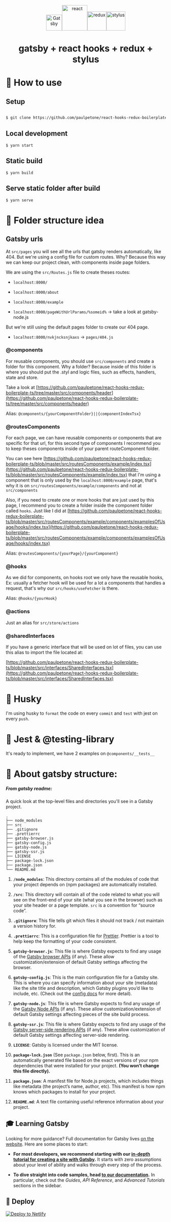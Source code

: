 <p  align="center">
<img  alt="Gatsby"  src="https://javascriptforwp.com/wp-content/uploads/2019/03/badge-gatsby.png"  width="50"  /><img  alt="react"  src="https://upload.wikimedia.org/wikipedia/commons/thumb/a/a7/React-icon.svg/1200px-React-icon.svg.png"  width="80"  /><img  alt="redux"  src="https://res.cloudinary.com/practicaldev/image/fetch/s--heipuOTP--/c_limit%2Cf_auto%2Cfl_progressive%2Cq_auto%2Cw_880/https://redux.js.org/img/redux.svg"  width="60"  /><img  alt="stylus"  src="https://cdn.freebiesupply.com/logos/large/2x/stylus-logo-png-transparent.png"  width="60" />
</p>

<h1  align="center">

gatsby + react hooks + redux + stylus

</h1>

# 🧶 How to use

## Setup

```sh

$ git clone https://github.com/paulpetone/react-hooks-redux-boilerplate.git && cd react-hooks-redux-boilerplate && yarn

```

## Local development

`$ yarn start`

## Static build

`$ yarn build`

## Serve static folder after build

`$ yarn serve`

# 📁 Folder structure idea

## Gatsby urls

At `src/pages` you will see all the urls that gatsby renders automatically, like 404.
But we're using a config file for custom routes. Why? Because this way we can keep our project clean, with components inside page folders.

We are using the `src/Routes.js` file to create theses routes:

- `localhost:8000/`

- `localhost:8000/about`

- `localhost:8000/example`

- `localhost:8000/pageWithUrlParams/%someid%` -> take a look at gatsby-node.js

But we're still using the default pages folder to create our 404 page.

- `localhost:8000/nvkjncksnjkaxs` -> `pages/404.js`

### @components

For reusable components, you should use `src/components` and create a folder for this component. Why a folder? Because inside of this folder is where you should put the .styl and logic files, such as effects, handlers, state and store.

Take a look at [https://github.com/paulpetone/react-hooks-redux-boilerplate-ts/tree/master/src/components/header](https://github.com/paulpetone/react-hooks-redux-boilerplate-ts/tree/master/src/components/header)

Alias: `@components/{yourComponentFolder}||{componentIndexTsx}`

### @routesComponents

For each page, we can have reusable components or components that are specific for that url, for this second type of components I recommend you to keep theses components inside of your parent routeComponent folder.

You can see here [https://github.com/paulpetone/react-hooks-redux-boilerplate-ts/blob/master/src/routesComponents/example/index.tsx](https://github.com/paulpetone/react-hooks-redux-boilerplate-ts/blob/master/src/routesComponents/example/index.tsx) that I'm using a component that is only used by the `localhost:8000/example` page, that's why it is on `src/routesComponents/example/components` and not at `src/components`

Also, if you need to create one or more hooks that are just used by this page, I recommend you to create a folder inside the component folder called `hooks`. Just like I did at [https://github.com/paulpetone/react-hooks-redux-boilerplate-ts/blob/master/src/routesComponents/example/components/examplesOfUsage/hooks/index.tsx](https://github.com/paulpetone/react-hooks-redux-boilerplate-ts/blob/master/src/routesComponents/example/components/examplesOfUsage/hooks/index.tsx)

Alias: `@routesComponents/{yourPage}/{yourComponent}`

### @hooks

As we did for components, on hooks root we only have the reusable hooks, Ex: usually a fetcher hook will be used for a lot a components that handles a request, that's why our `src/hooks/useFetcher` is there.

Alias: `@hooks/{yourHook}`

### @actions

Just an alias for `src/store/actions`

### @sharedInterfaces

If you have a generic interface that will be used on lot of files, you can use this alias to import the file located at:

[https://github.com/paulpetone/react-hooks-redux-boilerplate-ts/blob/master/src/interfaces/SharedInterfaces.tsx](https://github.com/paulpetone/react-hooks-redux-boilerplate-ts/blob/master/src/interfaces/SharedInterfaces.tsx)

# 🐺 Husky

I'm using husky to `format` the code on every `commit` and `test` with jest on every `push`.

# 🧪 Jest & @testing-library

It's ready to implement, we have 2 examples on `@components/__tests__`

# 🚀 About gatsby structure:

##### From gatsby readme:

A quick look at the top-level files and directories you'll see in a Gatsby project.

    .
    ├── node_modules
    ├── src
    ├── .gitignore
    ├── .prettierrc
    ├── gatsby-browser.js
    ├── gatsby-config.js
    ├── gatsby-node.js
    ├── gatsby-ssr.js
    ├── LICENSE
    ├── package-lock.json
    ├── package.json
    └── README.md

1.  **`/node_modules`**: This directory contains all of the modules of code that your project depends on (npm packages) are automatically installed.

2)  **`/src`**: This directory will contain all of the code related to what you will see on the front-end of your site (what you see in the browser) such as your site header or a page template. `src` is a convention for “source code”.

3.  **`.gitignore`**: This file tells git which files it should not track / not maintain a version history for.

4)  **`.prettierrc`**: This is a configuration file for [Prettier](https://prettier.io/). Prettier is a tool to help keep the formatting of your code consistent.

5.  **`gatsby-browser.js`**: This file is where Gatsby expects to find any usage of the [Gatsby browser APIs](https://www.gatsbyjs.org/docs/browser-apis/) (if any). These allow customization/extension of default Gatsby settings affecting the browser.

6)  **`gatsby-config.js`**: This is the main configuration file for a Gatsby site. This is where you can specify information about your site (metadata) like the site title and description, which Gatsby plugins you’d like to include, etc. (Check out the [config docs](https://www.gatsbyjs.org/docs/gatsby-config/) for more detail).

7.  **`gatsby-node.js`**: This file is where Gatsby expects to find any usage of the [Gatsby Node APIs](https://www.gatsbyjs.org/docs/node-apis/) (if any). These allow customization/extension of default Gatsby settings affecting pieces of the site build process.

8)  **`gatsby-ssr.js`**: This file is where Gatsby expects to find any usage of the [Gatsby server-side rendering APIs](https://www.gatsbyjs.org/docs/ssr-apis/) (if any). These allow customization of default Gatsby settings affecting server-side rendering.

9.  **`LICENSE`**: Gatsby is licensed under the MIT license.

10) **`package-lock.json`** (See `package.json` below, first). This is an automatically generated file based on the exact versions of your npm dependencies that were installed for your project. **(You won’t change this file directly).**

11. **`package.json`**: A manifest file for Node.js projects, which includes things like metadata (the project’s name, author, etc). This manifest is how npm knows which packages to install for your project.

12) **`README.md`**: A text file containing useful reference information about your project.

## 🎓 Learning Gatsby

Looking for more guidance? Full documentation for Gatsby lives [on the website](https://www.gatsbyjs.org/). Here are some places to start:

- **For most developers, we recommend starting with our [in-depth tutorial for creating a site with Gatsby](https://www.gatsbyjs.org/tutorial/).** It starts with zero assumptions about your level of ability and walks through every step of the process.

* **To dive straight into code samples, head [to our documentation](https://www.gatsbyjs.org/docs/).** In particular, check out the _Guides_, _API Reference_, and _Advanced Tutorials_ sections in the sidebar.

## 💫 Deploy

[![Deploy to Netlify](https://www.netlify.com/img/deploy/button.svg)](https://app.netlify.com/start/deploy?repository=https://github.com/paulpetone/react-hooks-redux-boilerplate-ts)
